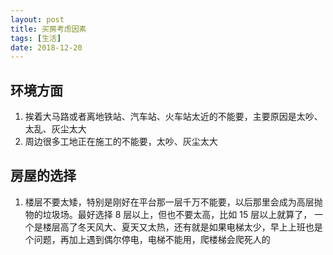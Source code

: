 ```yaml
---
layout: post
title: 买房考虑因素
tags: [生活]
date: 2018-12-20
---
```


## 环境方面

1. 挨着大马路或者离地铁站、汽车站、火车站太近的不能要，主要原因是太吵、太乱、灰尘太大
2. 周边很多工地正在施工的不能要，太吵、灰尘太大

## 房屋的选择

1. 楼层不要太矮，特别是刚好在平台那一层千万不能要，以后那里会成为高层抛物的垃圾场。最好选择 8 层以上，但也不要太高，比如 15 层以上就算了，
一个是楼层高了冬天风大、夏天又太热，还有就是如果电梯太少，早上上班也是个问题，再加上遇到偶尔停电，电梯不能用，爬楼梯会爬死人的
